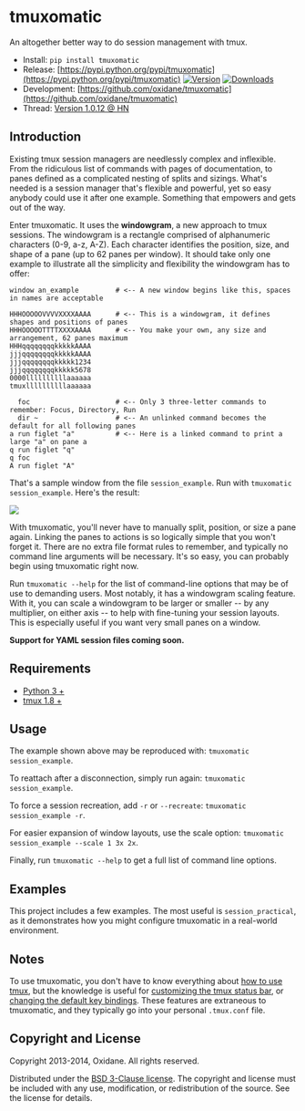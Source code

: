 

# tmuxomatic

An altogether better way to do session management with tmux.

* Install: `pip install tmuxomatic`
* Release: [https://pypi.python.org/pypi/tmuxomatic](https://pypi.python.org/pypi/tmuxomatic)
[![Version](https://pypip.in/v/tmuxomatic/badge.png)](https://pypi.python.org/pypi/tmuxomatic)
[![Downloads](https://pypip.in/d/tmuxomatic/badge.png)](https://pypi.python.org/pypi/tmuxomatic)
* Development: [https://github.com/oxidane/tmuxomatic](https://github.com/oxidane/tmuxomatic)
* Thread: [Version 1.0.12 @ HN](https://news.ycombinator.com/item?id=8063459)



## Introduction

Existing tmux session managers are needlessly complex and inflexible.  From the ridiculous list of commands with pages of documentation, to panes defined as a complicated nesting of splits and sizings.  What's needed is a session manager that's flexible and powerful, yet so easy anybody could use it after one example.  Something that empowers and gets out of the way.

Enter tmuxomatic.  It uses the **windowgram**, a new approach to tmux sessions.  The windowgram is a rectangle comprised of alphanumeric characters (0-9, a-z, A-Z).  Each character identifies the position, size, and shape of a pane (up to 62 panes per window).  It should take only one example to illustrate all the simplicity and flexibility the windowgram has to offer:

	window an_example         # <-- A new window begins like this, spaces in names are acceptable

	HHHOOOOOVVVVXXXXAAAA      # <-- This is a windowgram, it defines shapes and positions of panes
	HHHOOOOOTTTTXXXXAAAA      # <-- You make your own, any size and arrangement, 62 panes maximum
	HHHqqqqqqqqkkkkkAAAA
	jjjqqqqqqqqkkkkkAAAA
	jjjqqqqqqqqkkkkk1234
	jjjqqqqqqqqkkkkk5678
	0000llllllllllaaaaaa
	tmuxllllllllllaaaaaa

	  foc                     # <-- Only 3 three-letter commands to remember: Focus, Directory, Run
	  dir ~                   # <-- An unlinked command becomes the default for all following panes
	a run figlet "a"          # <-- Here is a linked command to print a large "a" on pane a
	q run figlet "q"
	q foc
	A run figlet "A"

That's a sample window from the file `session_example`.  Run with `tmuxomatic session_example`.  Here's the result:

![](https://github.com/oxidane/tmuxomatic/blob/master/img/example.png)

With tmuxomatic, you'll never have to manually split, position, or size a pane again.  Linking the panes to actions is so logically simple that you won't forget it.  There are no extra file format rules to remember, and typically no command line arguments will be necessary.  It's so easy, you can probably begin using tmuxomatic right now.

Run `tmuxomatic --help` for the list of command-line options that may be of use to demanding users.  Most notably, it has a windowgram scaling feature.  With it, you can scale a windowgram to be larger or smaller -- by any multiplier, on either axis -- to help with fine-tuning your session layouts.  This is especially useful if you want very small panes on a window.

**Support for YAML session files coming soon.**



## Requirements

* [Python 3 +](http://www.python.org/getit/)
* [tmux 1.8 +](http://tmux.sourceforge.net/)



## Usage

The example shown above may be reproduced with: `tmuxomatic session_example`.

To reattach after a disconnection, simply run again: `tmuxomatic session_example`.

To force a session recreation, add `-r` or `--recreate`: `tmuxomatic session_example -r`.

For easier expansion of window layouts, use the scale option: `tmuxomatic session_example --scale 1 3x 2x`.

Finally, run `tmuxomatic --help` to get a full list of command line options.



## Examples

This project includes a few examples.  The most useful is `session_practical`, as it demonstrates how you might configure tmuxomatic in a real-world environment.



## Notes

To use tmuxomatic, you don't have to know everything about [how to use tmux](http://net.tutsplus.com/tutorials/tools-and-tips/intro-to-tmux/), but the knowledge is useful for [customizing the tmux status bar](http://me.veekun.com/blog/2012/03/21/tmux-is-sweet-as-heck/), or [changing the default key bindings](https://wiki.archlinux.org/index.php/tmux#Key_bindings).  These features are extraneous to tmuxomatic, and they typically go into your personal `.tmux.conf` file.



## Copyright and License

Copyright 2013-2014, Oxidane.
All rights reserved.

Distributed under the [BSD 3-Clause license](http://opensource.org/licenses/BSD-3-Clause).  The copyright and license must be included with any use, modification, or redistribution of the source.  See the license for details.

